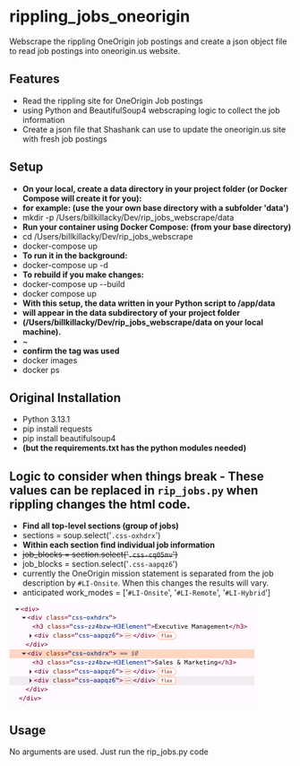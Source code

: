 # rippling_jobs_oneorigin

Webscrape the rippling OneOrigin job postings and create a json object file to read job postings into oneorigin.us website.

## Features

* Read the rippling site for OneOrigin Job postings
* using Python and BeautifulSoup4 webscraping logic to collect the job information
* Create a json file that Shashank can use to update the oneorigin.us site with fresh job postings

## Setup

* **On your local, create a data directory in your project folder (or Docker Compose will create it for you):**
* **for example: (use the your own base directory with a subfolder 'data')**
* mkdir -p /Users/billkillacky/Dev/rip_jobs_webscrape/data
* **Run your container using Docker Compose: (from your base directory)**
* cd /Users/billkillacky/Dev/rip_jobs_webscrape
* docker-compose up 
* **To run it in the background:**
* docker-compose up -d
* **To rebuild if you make changes:**
* docker-compose up --build
* docker compose up
* **With this setup, the data written in your Python script to /app/data**
* **will appear in the data subdirectory of your project folder**
* **(/Users/billkillacky/Dev/rip_jobs_webscrape/data on your local machine).**
* ~
* **confirm the tag was used**
* docker images
* docker ps


## Original Installation

* Python 3.13.1
* pip install requests
* pip install beautifulsoup4
* **(but the requirements.txt has the python modules needed)**

## Logic to consider when things break - These values can be replaced in `rip_jobs.py` when rippling changes the html code.

* **Find all top-level sections (group of jobs)**
* sections = soup.select('`.css-oxhdrx`')
* **Within each section find individual job information**
* ~~job_blocks = section.select('`.css-cq05mv`')~~
* job_blocks = section.select('`.css-aapqz6`')
* currently the OneOrigin mission statement is separated from the job description by `#LI-Onsite`. When this changes the results will vary.
* anticipated work_modes = ['`#LI-Onsite`', '`#LI-Remote`', '`#LI-Hybrid`']

![20250501 job_block html changed from css-cq05mv to css-aapqz6](./images/20250501-rip_jobs.png)
## Usage

No arguments are used. Just run the rip_jobs.py code
